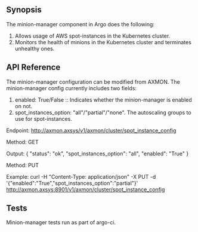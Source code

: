 ## Synopsis

The minion-manager component in Argo does the following:

1. Allows usage of AWS spot-instances in the Kubernetes cluster.
2. Monitors the health of minions in the Kubernetes cluster and terminates unhealthy ones.

## API Reference

The minion-manager configuration can be modified from AXMON. The minion-manager config currently includes two fields:

1. enabled: True/False :: Indicates whether the minion-manager is enabled on not.
2. spot_instances_option: "all"/"partial"/"none". The autoscaling groups to use for spot-instances.

Endpoint: http://axmon.axsys/v1/axmon/cluster/spot_instance_config

Method: GET

Output:
{
  "status": "ok",
  "spot_instances_option": "all",
  "enabled": "True"
}

Method: PUT

Example: curl -H "Content-Type: application/json" -X PUT -d '{"enabled":"True","spot_instances_option":"partial"}' http://axmon.axsys:8901/v1/axmon/cluster/spot_instance_config

## Tests

Minion-manager tests run as part of argo-ci.

